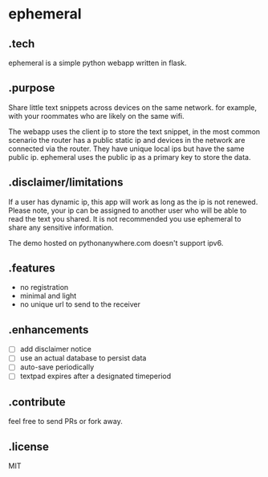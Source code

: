 # ephemeral

.tech
------
ephemeral is a simple python webapp written in flask.

.purpose
--------
Share little text snippets across devices on the same network. for example, with your roommates who are likely on the same wifi. 

The webapp uses the client ip to store the text snippet, in the most common scenario the router has a public static ip and devices in the network are connected via the router. They have unique local ips but have the same public ip. ephemeral uses the public ip as a primary key to store the data.

.disclaimer/limitations
-----------------------
If a user has dynamic ip, this app will work as long as the ip is not renewed. Please note, your ip can be assigned to another user who will be able to read the text you shared. It is not recommended you use ephemeral to share any sensitive information.

The demo hosted on pythonanywhere.com doesn't support ipv6.

.features
---------
- no registration
- minimal and light
- no unique url to send to the receiver

.enhancements
-------------
- [ ] add disclaimer notice
- [ ] use an actual database to persist data
- [ ] auto-save periodically
- [ ] textpad expires after a designated timeperiod

.contribute
------------
feel free to send PRs or fork away.

.license
--------
MIT 

